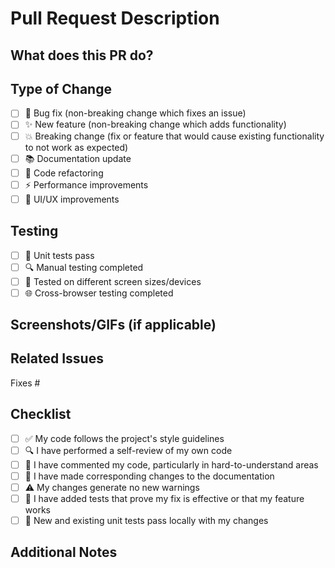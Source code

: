 # Pull Request Description

## What does this PR do?

<!-- Briefly describe what changes this PR introduces -->

## Type of Change

<!-- Mark the relevant option with an [x] -->

- [ ] 🐛 Bug fix (non-breaking change which fixes an issue)
- [ ] ✨ New feature (non-breaking change which adds functionality)
- [ ] 💥 Breaking change (fix or feature that would cause existing functionality to not work as expected)
- [ ] 📚 Documentation update
- [ ] 🔧 Code refactoring
- [ ] ⚡ Performance improvements
- [ ] 🎨 UI/UX improvements

## Testing

<!-- Describe the tests you ran to verify your changes -->

- [ ] 🧪 Unit tests pass
- [ ] 🔍 Manual testing completed
- [ ] 📱 Tested on different screen sizes/devices
- [ ] 🌐 Cross-browser testing completed

## Screenshots/GIFs (if applicable)

<!-- Add screenshots or GIFs to help explain your changes -->

## Related Issues

<!-- Link any related issues using keywords like "Fixes #123" or "Closes #456" -->

Fixes #

## Checklist

<!-- Review the list and check off completed items -->

- [ ] ✅ My code follows the project's style guidelines
- [ ] 🔍 I have performed a self-review of my own code
- [ ] 📝 I have commented my code, particularly in hard-to-understand areas
- [ ] 📖 I have made corresponding changes to the documentation
- [ ] ⚠️ My changes generate no new warnings
- [ ] 🧪 I have added tests that prove my fix is effective or that my feature works
- [ ] 🔄 New and existing unit tests pass locally with my changes

## Additional Notes

<!-- Add any additional notes, concerns, or context for reviewers -->
